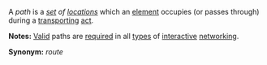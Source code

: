 A *path* is a *[set](https://github.com/gcassel/Modular-Organization-Terminology/tree/master/terms/set.md) of [locations](https://github.com/gcassel/Modular-Organization-Terminology/tree/master/terms/location.md)* which an [element](https://github.com/gcassel/Modular-Organization-Terminology/tree/master/terms/element.md) occupies (or passes through) during a [transporting](https://github.com/gcassel/Modular-Organization-Terminology/tree/master/terms/transport.md) [act](https://github.com/gcassel/Modular-Organization-Terminology/tree/master/terms/act.md).

**Notes:** [Valid](https://github.com/gcassel/Modular-Organization-Terminology/tree/master/terms/valid.md) paths are [required](https://github.com/gcassel/Modular-Organization-Terminology/tree/master/terms/require.md) in all [types](https://github.com/gcassel/Modular-Organization-Terminology/tree/master/terms/type.md) of [interactive](https://github.com/gcassel/Modular-Organization-Terminology/tree/master/terms/interaction.md) [networking](https://github.com/gcassel/Modular-Organization-Terminology/tree/master/terms/network.md).

**Synonym:** *route*
